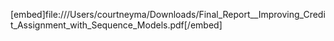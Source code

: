 [embed]file:///Users/courtneyma/Downloads/Final_Report__Improving_Credit_Assignment_with_Sequence_Models.pdf[/embed]

